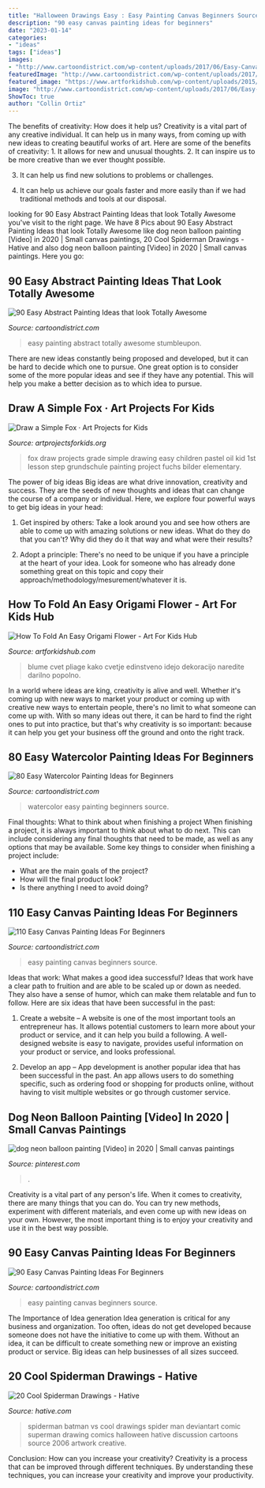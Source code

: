 ```yaml
---
title: "Halloween Drawings Easy : Easy Painting Canvas Beginners Source"
description: "90 easy canvas painting ideas for beginners"
date: "2023-01-14"
categories:
- "ideas"
tags: ["ideas"]
images:
- "http://www.cartoondistrict.com/wp-content/uploads/2017/06/Easy-Canvas-Painting-Ideas-For-Beginners15-1.jpg"
featuredImage: "http://www.cartoondistrict.com/wp-content/uploads/2017/06/Easy-Canvas-Painting-Ideas-For-Beginners0091.jpg"
featured_image: "https://www.artforkidshub.com/wp-content/uploads/2015/03/fold-flower-feature.jpg"
image: "http://www.cartoondistrict.com/wp-content/uploads/2017/06/Easy-Watercolor-Painting-Ideas-for-Beginners00039.jpeg"
ShowToc: true
author: "Collin Ortiz"
---
```



The benefits of creativity: How does it help us?
Creativity is a vital part of any creative individual. It can help us in many ways, from coming up with new ideas to creating beautiful works of art. Here are some of the benefits of creativity: 1. It allows for new and unusual thoughts.
2. It can inspire us to be more creative than we ever thought possible.

3. It can help us find new solutions to problems or challenges.

4. It can help us achieve our goals faster and more easily than if we had traditional methods and tools at our disposal.

	

		
looking for 90 Easy Abstract Painting Ideas that look Totally Awesome you've visit to the right page. We have 8 Pics about 90 Easy Abstract Painting Ideas that look Totally Awesome like dog neon balloon painting [Video] in 2020 | Small canvas paintings, 20 Cool Spiderman Drawings - Hative and also dog neon balloon painting [Video] in 2020 | Small canvas paintings. Here you go:
		
    
## 90 Easy Abstract Painting Ideas That Look Totally Awesome

<img loading=lazy src="http://www.cartoondistrict.com/wp-content/uploads/2017/06/Easy-Abstract-Painting-Ideas00013.jpg" onerror="this.onerror=null;this.src='https://tse2.mm.bing.net/th?id=OIP.YR6vqWnVJgiR9yF3VSA7-wHaLH&amp;pid=15.1';" alt="90 Easy Abstract Painting Ideas that look Totally Awesome">

_Source: cartoondistrict.com_

>easy painting abstract totally awesome stumbleupon. 

	

There are new ideas constantly being proposed and developed, but it can be hard to decide which one to pursue. One great option is to consider some of the more popular ideas and see if they have any potential. This will help you make a better decision as to which idea to pursue.

    
## Draw A Simple Fox · Art Projects For Kids

<img loading=lazy src="https://artprojectsforkids.org/wp-content/uploads/2014/07/Fox-700.jpg" onerror="this.onerror=null;this.src='https://tse2.mm.bing.net/th?id=OIP.TW7XtQKLeQ5z9rXwOQ-MOQHaJ1&amp;pid=15.1';" alt="Draw a Simple Fox · Art Projects for Kids">

_Source: artprojectsforkids.org_

>fox draw projects grade simple drawing easy children pastel oil kid 1st lesson step grundschule painting project fuchs bilder elementary. 

	

The power of big ideas
Big ideas are what drive innovation, creativity and success. They are the seeds of new thoughts and ideas that can change the course of a company or individual. Here, we explore four powerful ways to get big ideas in your head:
1. Get inspired by others: Take a look around you and see how others are able to come up with amazing solutions or new ideas. What do they do that you can't? Why did they do it that way and what were their results?

2. Adopt a principle: There's no need to be unique if you have a principle at the heart of your idea. Look for someone who has already done something great on this topic and copy their approach/methodology/mesurement/whatever it is.

    
## How To Fold An Easy Origami Flower - Art For Kids Hub

<img loading=lazy src="https://www.artforkidshub.com/wp-content/uploads/2015/03/fold-flower-feature.jpg" onerror="this.onerror=null;this.src='https://tse4.mm.bing.net/th?id=OIP.ADqTH4L5JwZ8MAECEuKBXgHaEm&amp;pid=15.1';" alt="How To Fold An Easy Origami Flower - Art For Kids Hub">

_Source: artforkidshub.com_

>blume cvet pliage kako cvetje edinstveno idejo dekoracijo naredite darilno popolno. 

	

In a world where ideas are king, creativity is alive and well. Whether it's coming up with new ways to market your product or coming up with creative new ways to entertain people, there's no limit to what someone can come up with. With so many ideas out there, it can be hard to find the right ones to put into practice, but that's why creativity is so important: because it can help you get your business off the ground and onto the right track.

    
## 80 Easy Watercolor Painting Ideas For Beginners

<img loading=lazy src="http://www.cartoondistrict.com/wp-content/uploads/2017/06/Easy-Watercolor-Painting-Ideas-for-Beginners00039.jpeg" onerror="this.onerror=null;this.src='https://tse1.mm.bing.net/th?id=OIP.LlToqBtdv4up7Eo1jJB5RwHaKO&amp;pid=15.1';" alt="80 Easy Watercolor Painting Ideas for Beginners">

_Source: cartoondistrict.com_

>watercolor easy painting beginners source. 

	

Final thoughts: What to think about when finishing a project
When finishing a project, it is always important to think about what to do next. This can include considering any final thoughts that need to be made, as well as any options that may be available. Some key things to consider when finishing a project include:
- What are the main goals of the project?
- How will the final product look?
- Is there anything I need to avoid doing?

    
## 110 Easy Canvas Painting Ideas For Beginners

<img loading=lazy src="http://www.cartoondistrict.com/wp-content/uploads/2017/06/Easy-Canvas-Painting-Ideas-For-Beginners0091.jpg" onerror="this.onerror=null;this.src='https://tse3.mm.bing.net/th?id=OIP.iIyVCGbo9zT-4qwDfI9N0wHaJF&amp;pid=15.1';" alt="110 Easy Canvas Painting Ideas For Beginners">

_Source: cartoondistrict.com_

>easy painting canvas beginners source. 

	

Ideas that work: What makes a good idea successful?
Ideas that work have a clear path to fruition and are able to be scaled up or down as needed. They also have a sense of humor, which can make them relatable and fun to follow. Here are six ideas that have been successful in the past:
1. Create a website – A website is one of the most important tools an entrepreneur has. It allows potential customers to learn more about your product or service, and it can help you build a following. A well-designed website is easy to navigate, provides useful information on your product or service, and looks professional.

2. Develop an app – App development is another popular idea that has been successful in the past. An app allows users to do something specific, such as ordering food or shopping for products online, without having to visit multiple websites or go through customer service.

    
## Dog Neon Balloon Painting [Video] In 2020 | Small Canvas Paintings

<img loading=lazy src="https://i.pinimg.com/736x/c8/0e/aa/c80eaae155cacc6d8bef194365f26600.jpg" onerror="this.onerror=null;this.src='https://tse3.mm.bing.net/th?id=OIP.oGUq0ts5laANbLMfbc2kQgHaNK&amp;pid=15.1';" alt="dog neon balloon painting [Video] in 2020 | Small canvas paintings">

_Source: pinterest.com_

>. 

	

Creativity is a vital part of any person's life. When it comes to creativity, there are many things that you can do. You can try new methods, experiment with different materials, and even come up with new ideas on your own. However, the most important thing is to enjoy your creativity and use it in the best way possible.

    
## 90 Easy Canvas Painting Ideas For Beginners

<img loading=lazy src="http://www.cartoondistrict.com/wp-content/uploads/2017/06/Easy-Canvas-Painting-Ideas-For-Beginners15-1.jpg" onerror="this.onerror=null;this.src='https://tse2.mm.bing.net/th?id=OIP.95vW5q5Xz0Vw1UleV7OBFQHaKE&amp;pid=15.1';" alt="90 Easy Canvas Painting Ideas For Beginners">

_Source: cartoondistrict.com_

>easy painting canvas beginners source. 

	

The Importance of Idea generation
Idea generation is critical for any business and organization. Too often, ideas do not get developed because someone does not have the initiative to come up with them. Without an idea, it can be difficult to create something new or improve an existing product or service. Big ideas can help businesses of all sizes succeed.

    
## 20 Cool Spiderman Drawings - Hative

<img loading=lazy src="http://hative.com/wp-content/uploads/2014/07/spiderman-drawings/14-spiderman-drawings.jpg" onerror="this.onerror=null;this.src='https://tse1.mm.bing.net/th?id=OIP.fgFvbL7OX_cLr4h9FnE2zQHaJ_&amp;pid=15.1';" alt="20 Cool Spiderman Drawings - Hative">

_Source: hative.com_

>spiderman batman vs cool drawings spider man deviantart comic superman drawing comics halloween hative discussion cartoons source 2006 artwork creative. 

	

Conclusion: How can you increase your creativity?
Creativity is a process that can be improved through different techniques. By understanding these techniques, you can increase your creativity and improve your productivity.

